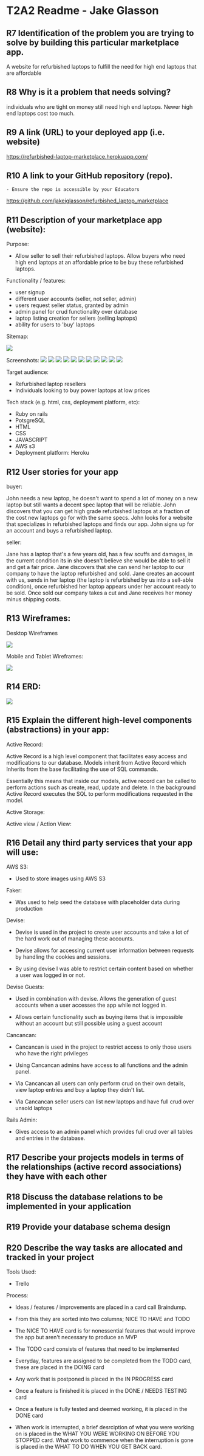 # T2A2 Readme - Jake Glasson

## R7 Identification of the problem you are trying to solve by building this particular marketplace app.

A website for refurbished laptops to fulfill the need for high end laptops that are affordable
  
## R8 Why is it a problem that needs solving?

individuals who are tight on money still need high end laptops. Newer high end laptops cost too much. 

## R9 A link (URL) to your deployed app (i.e. website)

https://refurbished-laptop-marketplace.herokuapp.com/

## R10 A link to your GitHub repository (repo).
	- Ensure the repo is accessible by your Educators

https://github.com/jakeiglasson/refurbished_laptop_marketplace

## R11 Description of your marketplace app (website):

Purpose:

* Allow seller to sell their refurbished laptops. Allow buyers who need high end laptops at an affordable price to be buy these refurbished laptops.

Functionality / features:

* user signup
* different user accounts (seller, not seller, admin)
* users request seller status, granted by admin
* admin panel for crud functionality over database
* laptop listing creation for sellers (selling laptops)
* ability for users to 'buy' laptops

Sitemap:

![](./docs/refurbished_laptop_sitemap.png)

Screenshots:
![](./docs/website_screenshots/s1.png)
![](./docs/website_screenshots/s2.png)
![](./docs/website_screenshots/s3.png)
![](./docs/website_screenshots/s4.png)
![](./docs/website_screenshots/s5.png)
![](./docs/website_screenshots/s6.png)
![](./docs/website_screenshots/s7.png)
![](./docs/website_screenshots/s8.png)
![](./docs/website_screenshots/s9.png)
![](./docs/website_screenshots/s10.png)
![](./docs/website_screenshots/s11.png)


Target audience:

* Refurbished laptop resellers
* Individuals looking to buy power laptops at low prices

Tech stack (e.g. html, css, deployment platform, etc):

* Ruby on rails
* PotsgreSQL
* HTML
* CSS
* JAVASCRIPT
* AWS s3
* Deployment platform: Heroku

## R12 User stories for your app

buyer:

John needs a new laptop, he doesn't want to spend a lot of money on a new laptop but still wants a decent spec laptop that will be reliable. John discovers that you can get high grade refurbished laptops at a fraction of the cost new laptops go for with the same specs. John looks for a website that specializes in refurbished laptops and finds our app. John signs up for an account and buys a refurbished laptop.

seller:

Jane has a laptop that's a few years old, has a few scuffs and damages, in the current condition its in she doesn't believe she would be able to sell it and get a fair price. Jane discovers that she can send her laptop to our company to have the laptop refurbished and sold. Jane creates an account with us, sends in her laptop (the laptop is refurbished by us into a sell-able condition), once refurbished her laptop appears under her account ready to be sold. Once sold our company takes a cut and Jane receives her money minus shipping costs.

## R13 Wireframes:

Desktop Wireframes

![](./docs/wireframe_desktop.jpg)

Mobile and Tablet Wireframes:

![](./docs/wireframe_mobile_tablet.png)

## R14 ERD:

![](./docs/erd_diagram.png)

## R15 Explain the different high-level components (abstractions) in your app:

Active Record:

Active Record is a high level component that facilitates easy access and modifications to our database. Models inherit from Active Record which Inherits from the base facilitating the use of SQL commands.

Essentially this means that inside our models, active record can be called to perform actions such as create, read, update and delete. In the background Active Record executes the SQL to perform modifications requested in the model.

Active Storage:

Active view / Action View:

## R16 Detail any third party services that your app will use:

AWS S3:

* Used to store images using AWS S3

Faker:

* Was used to help seed the database with placeholder data during production

Devise:

* Devise is used in the project to create user accounts and take a lot of the hard work out of managing these accounts.  

* Devise allows for accessing current user information between requests by handling the cookies and sessions.  

* By using devise I was able to restrict certain content based on whether a user was logged in or not.

Devise Guests:

* Used in combination with devise. Allows the generation of guest accounts when a user accesses the app while not logged in.

* Allows certain functionality such as buying items that is impossible without an account but still possible using a guest account

Cancancan:

* Cancancan is used in the project to restrict access to only those users who have the right privileges 

* Using Cancancan admins have access to all functions and the admin panel. 

* Via Cancancan all users can only perform crud on their own details, view laptop entries and buy a laptop they didn't list. 

* Via Cancancan seller users can list new laptops and have full crud over unsold laptops

Rails Admin:

* Gives access to an admin panel which provides full crud over all tables and entries in the database.

## R17 Describe your projects models in terms of the relationships (active record associations) they have with each other

## R18 Discuss the database relations to be implemented in your application

## R19	Provide your database schema design

## R20	Describe the way tasks are allocated and tracked in your project

Tools Used:

* Trello

Process:

* Ideas / features / improvements are placed in a card call Braindump. 

* From this they are sorted into two columns; NICE TO HAVE and TODO

* The NICE TO HAVE card is for nonessential features that would improve the app but aren't necessary to produce an MVP

* The TODO card consists of features that need to be implemented

* Everyday, features are assigned to be completed from the TODO card, these are placed in the DOING card

* Any work that is postponed is placed in the IN PROGRESS card

* Once a feature is finished it is placed in the DONE / NEEDS TESTING card

* Once a feature is fully tested and deemed working, it is placed in the DONE card

* When work is interrupted, a brief desrciption of what you were working on is placed in the WHAT YOU WERE WORKING ON BEFORE YOU STOPPED card. What work to commence when the interruption is gone is placed in the WHAT TO DO WHEN YOU GET BACK card.


